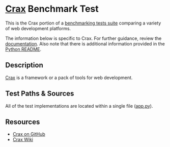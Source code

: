 # [Crax](https://crax.wiki/) Benchmark Test

This is the Crax portion of a [benchmarking tests suite](../../)
comparing a variety of web development platforms.

The information below is specific to Crax. For further guidance,
review the [documentation](https://github.com/KhulnaSoft/BenchWeb/wiki).
Also note that there is additional information provided in
the [Python README](../).

## Description

[Crax](https://github.com/crax-framework/crax) is a framework or a pack of tools for web development.

## Test Paths & Sources

All of the test implementations are located within a single file ([app.py](hello/app.py)).

## Resources

* [Crax on GitHub](https://github.com/crax-framework/crax)
* [Crax Wiki](https://crax.wiki/)
